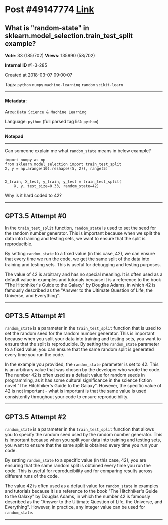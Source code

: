 
# Post \#49147774 [Link](https://stackoverflow.com/questions/49147774/)

## What is "random-state" in sklearn.model_selection.train_test_split example?

**Vote**: 33 (185/702) **Views**: 135990 (58/702) 

**Internal ID** \#1-3-285

Created at 2018-03-07 09:00:07

Tags: `python` `numpy` `machine-learning` `random` `scikit-learn`

----------

#### Metadata:

Area: `Data Science & Machine Learning`

Language: `python` (full parsed tag list: `python`)

----------

**Notepad**


----------

Can someone explain me what `random_state` means in below example?
```
import numpy as np
from sklearn.model_selection import train_test_split
X, y = np.arange(10).reshape((5, 2)), range(5)


X_train, X_test, y_train, y_test = train_test_split(
    X, y, test_size=0.33, random_state=42)
```

Why is it hard coded to 42?


----------
        
## GPT3.5 Attempt \#0

In the `train_test_split` function, `random_state` is used to set the seed for the random number generator. This is important because when we split the data into training and testing sets, we want to ensure that the split is reproducible. 

By setting `random_state` to a fixed value (in this case, 42), we can ensure that every time we run the code, we get the same split of the data into training and testing sets. This is useful for debugging and testing purposes.

The value of 42 is arbitrary and has no special meaning. It is often used as a default value in examples and tutorials because it is a reference to the book "The Hitchhiker's Guide to the Galaxy" by Douglas Adams, in which 42 is famously described as the "Answer to the Ultimate Question of Life, the Universe, and Everything".

--------

## GPT3.5 Attempt \#1

`random_state` is a parameter in the `train_test_split` function that is used to set the random seed for the random number generator. This is important because when you split your data into training and testing sets, you want to ensure that the split is reproducible. By setting the `random_state` parameter to a fixed value, you can ensure that the same random split is generated every time you run the code.

In the example you provided, the `random_state` parameter is set to 42. This is an arbitrary value that was chosen by the developer who wrote the code. The number 42 is often used as a default value for random seeds in programming, as it has some cultural significance in the science fiction novel "The Hitchhiker's Guide to the Galaxy". However, the specific value of 42 is not important - what is important is that the same value is used consistently throughout your code to ensure reproducibility.

--------

## GPT3.5 Attempt \#2

`random_state` is a parameter in the `train_test_split` function that allows you to specify the random seed used by the random number generator. This is important because when you split your data into training and testing sets, you want to ensure that the same split is obtained every time you run your code. 

By setting `random_state` to a specific value (in this case, 42), you are ensuring that the same random split is obtained every time you run the code. This is useful for reproducibility and for comparing results across different runs of the code.

The value 42 is often used as a default value for `random_state` in examples and tutorials because it is a reference to the book "The Hitchhiker's Guide to the Galaxy" by Douglas Adams, in which the number 42 is famously described as the "Answer to the Ultimate Question of Life, the Universe, and Everything". However, in practice, any integer value can be used for `random_state`.

--------
